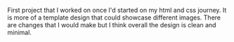 First project that I worked on once I'd started on my html and css journey.
It is more of a template design that could showcase different images.
There are changes that I would make but I think overall the design is clean and minimal.

